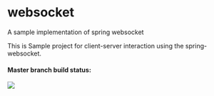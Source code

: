 # websocket
A sample implementation of spring websocket


This is Sample project for client-server interaction using the spring-websocket.

#### Master branch build status:
![](https://travis-ci.org/[chetanns]/websocket.svg?branch=master)
